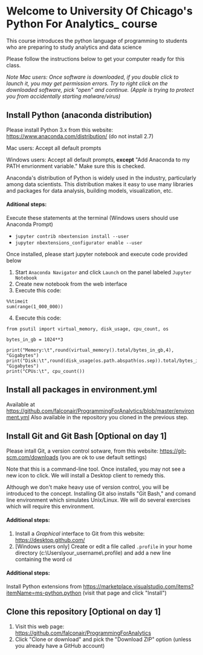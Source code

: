 # Welcome to University Of Chicago's Python For Analytics_ course
This course introduces the python language of programming to students who are preparing to study analytics and data science

Please follow the instructions below to get your computer ready for this class.

_Note Mac users: Once software is downloaded, if you double click to launch it, you may get permission errors. Try to right click on the downloaded software, pick "open" and continue. (Apple is trying to protect you from accidentally starting malware/virus)_

## Install Python (anaconda distribution)
Please install Python 3.x from this website: https://www.anaconda.com/distribution/
(do not install 2.7)

Mac users:
Accept all default prompts

Windows users:
Accept all default prompts, **except** "Add Anaconda to my PATH envrionment variable." Make sure this is checked.

Anaconda's distribution of Python is widely used in the industry, particularly among data scientists. This distribution makes it easy to use many libraries and packages for data analysis, building models, visualization, etc.

#### Aditional steps:
Execute these statements at the terminal (Windows users should use Anaconda Prompt)
  - `jupyter contrib nbextension install --user`
  - `jupyter nbextensions_configurator enable --user`

Once installed, please start jupyter notebook and execute code provided below
1. Start `Anaconda Navigator` and click `Launch` on the panel labeled `Jupyter Notebook`
2. Create new notebook from the web interface
3. Execute this code:
```
%%timeit
sum(range(1_000_000))
```
4. Execute this code:
```
from psutil import virtual_memory, disk_usage, cpu_count, os

bytes_in_gb = 1024**3

print("Memory:\t",round(virtual_memory().total/bytes_in_gb,4), "Gigabytes")
print("Disk:\t",round(disk_usage(os.path.abspath(os.sep)).total/bytes_in_gb,4), "Gigabytes")
print("CPUs:\t", cpu_count())
```

## Install all packages in environment.yml
Available at https://github.com/falconair/ProgrammingForAnalytics/blob/master/environment.yml
Also available in the repository you cloned in the previous step.


## Install Git and Git Bash [Optional on day 1]
Please intall Git, a version control sotware, from this website: https://git-scm.com/downloads (you are ok to use default settings)

Note that this is a command-line tool. Once installed, you may not see a new icon to click. We will install a Desktop client to remedy this.

Although we don't make heavy use of version control, you will be introduced to the concept. Installing Git also installs "Git Bash," and comand line environment which simulates Unix/Linux. We will do several exercises which will require this environment.

#### Additional steps:
1. Install a _Graphical_ interface to Git from this website: https://desktop.github.com/
2. [Windows users only] Create or edit a file called `.profile` in your home directory (c:\Users\your_username\\.profile) and add a new line containing the word `cd`

#### Additional steps:
Install Python extensions from https://marketplace.visualstudio.com/items?itemName=ms-python.python (visit that page and click "Install")

## Clone this repository [Optional on day 1]
1. Visit this web page: https://github.com/falconair/ProgrammingForAnalytics
2. Click "Clone or download" and pick the "Download ZIP" option (unless you already have a GitHub account)

